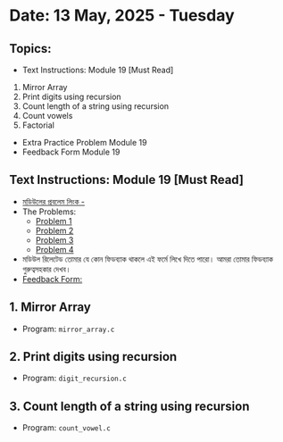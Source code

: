 # Date: 13 May, 2025 - Tuesday

## Topics:
- Text Instructions: Module 19 [Must Read]
1. Mirror Array
2. Print digits using recursion
3. Count length of a string using recursion
4. Count vowels
5. Factorial
- Extra Practice Problem Module 19
- Feedback Form Module 19

## Text Instructions: Module 19 [Must Read]
- [মডিউলের প্রবলেম লিংক -](https://docs.google.com/document/d/1xToszvGxaImhClKvkx4vpnhfXW6icqXkVL66D3hSNA8/edit?usp=sharing)
- The Problems:
    - [Problem 1](https://codeforces.com/group/MWSDmqGsZm/contest/219774/problem/W)
    - [Problem 2](https://codeforces.com/group/MWSDmqGsZm/contest/223339/problem/D)
    - [Problem 3](https://codeforces.com/group/MWSDmqGsZm/contest/223339/problem/I)
    - [Problem 4](https://codeforces.com/group/MWSDmqGsZm/contest/223339/problem/J)
- মডিউল রিলেটেড তোমার যে কোন ফিডব্যাক থাকলে এই ফর্মে লিখে দিতে পারো। আমরা তোমার ফিডব্যাক গুরুত্বসহকার দেখব।
- [Feedback Form:](https://forms.gle/DH5mjuGD1x2EZ4z29)

## 1. Mirror Array
- Program: `mirror_array.c`

## 2. Print digits using recursion
- Program: `digit_recursion.c`

## 3. Count length of a string using recursion
- Program: `count_vowel.c`